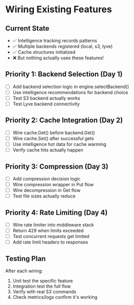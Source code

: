 # Wiring Existing Features

## Current State
- ✅ Intelligence tracking records patterns
- ✅ Multiple backends registered (local, s3, lyve)
- ✅ Cache structures initialized
- ❌ But nothing actually uses these features!

## Priority 1: Backend Selection (Day 1)
- [ ] Add backend selection logic in engine.selectBackend()
- [ ] Use intelligence recommendations for backend choice
- [ ] Test S3 backend actually works
- [ ] Test Lyve backend connectivity

## Priority 2: Cache Integration (Day 2)
- [ ] Wire cache.Get() before backend.Get()
- [ ] Wire cache.Set() after successful gets
- [ ] Use intelligence hot data for cache warming
- [ ] Verify cache hits actually happen

## Priority 3: Compression (Day 3)
- [ ] Add compression decision logic
- [ ] Wire compression wrapper in Put flow
- [ ] Wire decompression in Get flow
- [ ] Test file sizes actually reduce

## Priority 4: Rate Limiting (Day 4)
- [ ] Wire rate limiter into middleware stack
- [ ] Return 429 when limits exceeded
- [ ] Test concurrent requests get limited
- [ ] Add rate limit headers to responses

## Testing Plan
After each wiring:
1. Unit test the specific feature
2. Integration test the full flow
3. Verify with real S3 commands
4. Check metrics/logs confirm it's working
